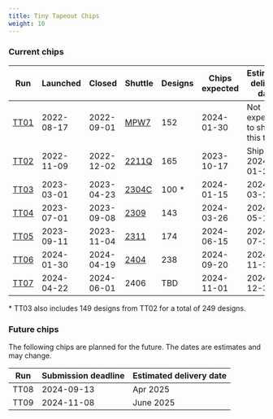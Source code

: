 ```yaml
---
title: Tiny Tapeout Chips
weight: 10
---
```


### Current chips

| Run                | Launched   | Closed     | Shuttle                                      | Designs | Chips expected | Estimated delivery date         |
|--------------------|------------|------------|----------------------------------------------|---------|----------------|---------------------------------|
| [TT01](/runs/tt01) | 2022-08-17 | 2022-09-01 | [MPW7](https://efabless.com/shuttle-status)  | 152     | 2024-01-30     | Not expecting to ship this test |
| [TT02](/runs/tt02) | 2022-11-09 | 2022-12-02 | [2211Q](https://efabless.com/shuttle-status) | 165     | 2023-10-17     | Shipped 2024-01-25              |
| [TT03](/runs/tt03) | 2023-03-01 | 2023-04-23 | [2304C](https://efabless.com/shuttle-status) | 100 \*  | 2024-01-15     | 2024-03-28                      |
| [TT04](/runs/tt04) | 2023-07-01 | 2023-09-08 | [2309](https://efabless.com/shuttle-status)  | 143     | 2024-03-26     | 2024-05-12                      |
| [TT05](/runs/tt05) | 2023-09-11 | 2023-11-04 | [2311](https://efabless.com/shuttle-status)  | 174     | 2024-06-15     | 2024-07-30                      |
| [TT06](/runs/tt06) | 2024-01-30 | 2024-04-19 | [2404](https://efabless.com/shuttle-status)  | 238     | 2024-09-20     | 2024-11-30                      |
| [TT07](https://app.tinytapeout.com/shuttles/tt07) | 2024-04-22 | 2024-06-01 | 2406  | TBD     | 2024-11-01     | 2024-12-30                      |

\* TT03 also includes 149 designs from TT02 for a total of 249 designs.

### Future chips

The following chips are planned for the future. The dates are estimates and may change.

| Run  | Submission deadline | Estimated delivery date |
|------|---------------------|-------------------------|
| TT08 | 2024-09-13          | Apr 2025                |
| TT09 | 2024-11-08          | June 2025               |
